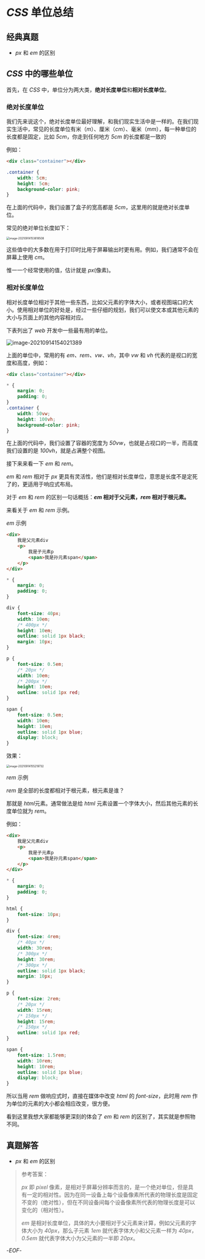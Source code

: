 # _CSS_ 单位总结

## 经典真题

-   _px_ 和 _em_ 的区别

## _CSS_ 中的哪些单位

首先，在 _CSS_ 中，单位分为两大类，**绝对长度单位**和**相对长度单位**。

### 绝对长度单位

我们先来说这个，绝对长度单位最好理解，和我们现实生活中是一样的。在我们现实生活中，常见的长度单位有米（_m_）、厘米（_cm_）、毫米（_mm_），每一种单位的长度都是固定，比如 _5cm_，你走到任何地方 _5cm_ 的长度都是一致的

例如：

```html
<div class="container"></div>
```

```css
.container {
    width: 5cm;
    height: 5cm;
    background-color: pink;
}
```

在上面的代码中，我们设置了盒子的宽高都是 _5cm_，这里用的就是绝对长度单位。

常见的绝对单位长度如下：

<img src="https://xiejie-typora.oss-cn-chengdu.aliyuncs.com/2021-09-14-073818.png" alt="image-20210914153818508" style="zoom:50%;" />

这些值中的大多数在用于打印时比用于屏幕输出时更有用。例如，我们通常不会在屏幕上使用 _cm_。

惟一一个经常使用的值，估计就是 _px_(像素)。

### 相对长度单位

相对长度单位相对于其他一些东西，比如父元素的字体大小，或者视图端口的大小。使用相对单位的好处是，经过一些仔细的规划，我们可以使文本或其他元素的大小与页面上的其他内容相对应。

下表列出了 _web_ 开发中一些最有用的单位。

![image-20210914154021389](https://xiejie-typora.oss-cn-chengdu.aliyuncs.com/2021-09-14-074021.png)

上面的单位中，常用的有 _em、rem、vw、vh_，其中 _vw_ 和 _vh_ 代表的是视口的宽度和高度，例如：

```html
<div class="container"></div>
```

```css
* {
    margin: 0;
    padding: 0;
}
.container {
    width: 50vw;
    height: 100vh;
    background-color: pink;
}
```

在上面的代码中，我们设置了容器的宽度为 _50vw_，也就是占视口的一半，而高度我们设置的是 _100vh_，就是占满整个视图。

接下来来看一下 _em_ 和 _rem_。

_em_ 和 _rem_ 相对于 _px_ 更具有灵活性，他们是相对长度单位，意思是长度不是定死了的，更适用于响应式布局。

对于 _em_ 和 _rem_ 的区别一句话概括：**_em_ 相对于父元素，_rem_ 相对于根元素。**

来看关于 _em_ 和 _rem_ 示例。

_em_ 示例

```html
<div>
    我是父元素div
    <p>
        我是子元素p
        <span>我是孙元素span</span>
    </p>
</div>
```

```css
* {
    margin: 0;
    padding: 0;
}

div {
    font-size: 40px;
    width: 10em;
    /* 400px */
    height: 10em;
    outline: solid 1px black;
    margin: 10px;
}

p {
    font-size: 0.5em;
    /* 20px */
    width: 10em;
    /* 200px */
    height: 10em;
    outline: solid 1px red;
}

span {
    font-size: 0.5em;
    width: 10em;
    height: 10em;
    outline: solid 1px blue;
    display: block;
}
```

效果：

<img src="https://xiejie-typora.oss-cn-chengdu.aliyuncs.com/2021-09-14-075220.png" alt="image-20210914155219732" style="zoom:50%;" />

_rem_ 示例

_rem_ 是全部的长度都相对于根元素，根元素是谁？

那就是 *html*元素。通常做法是给 _html_ 元素设置一个字体大小，然后其他元素的长度单位就为 _rem_。

例如：

```html
<div>
    我是父元素div
    <p>
        我是子元素p
        <span>我是孙元素span</span>
    </p>
</div>
```

```css
* {
    margin: 0;
    padding: 0;
}

html {
    font-size: 10px;
}

div {
    font-size: 4rem;
    /* 40px */
    width: 30rem;
    /* 300px */
    height: 30rem;
    /* 300px */
    outline: solid 1px black;
    margin: 10px;
}

p {
    font-size: 2rem;
    /* 20px */
    width: 15rem;
    /* 150px */
    height: 15rem;
    /* 150px */
    outline: solid 1px red;
}

span {
    font-size: 1.5rem;
    width: 10rem;
    height: 10rem;
    outline: solid 1px blue;
    display: block;
}
```

所以当用 _rem_ 做响应式时，直接在媒体中改变 _html_ 的 _font-size_，此时用 _rem_ 作为单位的元素的大小都会相应改变，很方便。

看到这里我想大家都能够更深刻的体会了 _em_ 和 _rem_ 的区别了，其实就是参照物不同。

## 真题解答

-   _px_ 和 _em_ 的区别

> 参考答案：
>
> _px_ 即 _pixel_ 像素，是相对于屏幕分辨率而言的，是一个绝对单位，但是具有一定的相对性。因为在同一设备上每个设备像素所代表的物理长度是固定不变的（绝对性），但在不同设备间每个设备像素所代表的物理长度是可以变化的（相对性）。
>
> _em_ 是相对长度单位，具体的大小要相对于父元素来计算，例如父元素的字体大小为 _40px_，那么子元素 _1em_ 就代表字体大小和父元素一样为 _40px_，_0.5em_ 就代表字体大小为父元素的一半即 _20px_。

-_EOF_-
